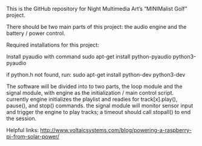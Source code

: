 This is the GitHub repository for Night Multimedia Art’s “MINIMalist Golf” project.

There should be two main parts of this project: the audio engine and the battery / power control.

Required installations for this project:

Install pyaudio with command
sudo apt-get install python-pyaudio python3-pyaudio

if python.h not found, run:
sudo apt-get install python-dev python3-dev


The software will be divided into to two parts, the loop module and the signal module, with engine as the initialization / main control script.  currently engine initializes the playlist and readies for track[x].play(), pause(), and stop() commands.  the signal module will monitor sensor input and trigger the engine to play tracks; a timeout should call stopall() to end the session.


Helpful links:
http://www.voltaicsystems.com/blog/powering-a-raspberry-pi-from-solar-power/
